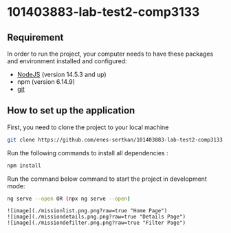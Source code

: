 # 101403883-lab-test2-comp3133

## Requirement

In order to run the project, your computer needs to have these packages and environment installed and configured:

- [NodeJS](https://choosealicense.com/licenses/mit/) (version 14.5.3 and up)
- npm (version 6.14.9)
- [git](https://git-scm.com/downloads)

## How to set up the application

First, you need to clone the project to your local machine

```bash
git clone https://github.com/enes-sertkan/101403883-lab-test2-comp3133.git
```

Run the following commands to install all dependencies :

```bash
npm install
```

Run the command below command to start the project in development mode:

```bash
ng serve --open OR (npx ng serve --open)
```

```screenshots
![image](./missionlist.png.png?raw=true "Home Page")
![image](./missiondetails.png.png?raw=true "Details Page")
![image](./missiondefilter.png.png?raw=true "Filter Page")
```
